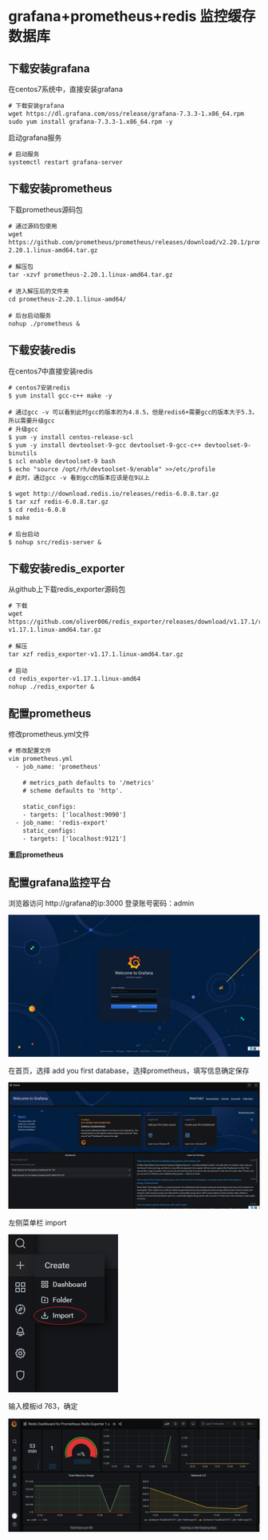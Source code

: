 # grafana+prometheus+redis 监控缓存数据库

## 下载安装grafana

在centos7系统中，直接安装grafana

```shell
# 下载安装grafana
wget https://dl.grafana.com/oss/release/grafana-7.3.3-1.x86_64.rpm
sudo yum install grafana-7.3.3-1.x86_64.rpm -y
```

启动grafana服务

```shell
# 启动服务
systemctl restart grafana-server
```



## 下载安装prometheus

下载prometheus源码包

```shell
# 通过源码包使用
wget https://github.com/prometheus/prometheus/releases/download/v2.20.1/prometheus-2.20.1.linux-amd64.tar.gz

# 解压包
tar -xzvf prometheus-2.20.1.linux-amd64.tar.gz

# 进入解压后的文件夹
cd prometheus-2.20.1.linux-amd64/

# 后台启动服务
nohup ./prometheus &
```



## 下载安装redis

在centos7中直接安装redis

```shell
# centos7安装redis
$ yum install gcc-c++ make -y

# 通过gcc -v 可以看到此时gcc的版本的为4.8.5，但是redis6+需要gcc的版本大于5.3，所以需要升级gcc
# 升级gcc
$ yum -y install centos-release-scl
$ yum -y install devtoolset-9-gcc devtoolset-9-gcc-c++ devtoolset-9-binutils
$ scl enable devtoolset-9 bash
$ echo "source /opt/rh/devtoolset-9/enable" >>/etc/profile
# 此时，通过gcc -v 看到gcc的版本应该是在9以上

$ wget http://download.redis.io/releases/redis-6.0.8.tar.gz
$ tar xzf redis-6.0.8.tar.gz
$ cd redis-6.0.8
$ make

# 后台启动
$ nohup src/redis-server &
```



## 下载安装redis_exporter

从github上下载redis_exporter源码包

```shell
# 下载
wget https://github.com/oliver006/redis_exporter/releases/download/v1.17.1/redis_exporter-v1.17.1.linux-amd64.tar.gz

# 解压
tar xzf redis_exporter-v1.17.1.linux-amd64.tar.gz

# 启动
cd redis_exporter-v1.17.1.linux-amd64
nohup ./redis_exporter &
```



## 配置prometheus

修改prometheus.yml文件

```shell
# 修改配置文件
vim prometheus.yml
  - job_name: 'prometheus'

    # metrics_path defaults to '/metrics'
    # scheme defaults to 'http'.

    static_configs:
    - targets: ['localhost:9090']
  - job_name: 'redis-export'
    static_configs:
    - targets: ['localhost:9121']
```

**重启prometheus**

## 配置grafana监控平台

浏览器访问 http://grafana的ip:3000  登录账号密码：admin

![grafana_2021-01-08_13-57-26](image/grafana_2021-01-08_13-57-26.png)

在首页，选择 add you first database，选择prometheus，填写信息确定保存

![grafana_2021-01-08_14-47-21](image/grafana_2021-01-08_14-47-21.png)

左侧菜单栏 import 

![grafana_2021-01-08_14-58-55](image/grafana_2021-01-08_14-58-55.png)

输入模板id 763，确定

![redis_exporter_20210303154007.png](image/redis_exporter_20210303154007.png)





 









